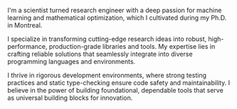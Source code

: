 I'm a scientist turned research engineer with a deep passion for 
machine learning and mathematical optimization, which I cultivated 
during my Ph.D. in Montreal.

I specialize in transforming cutting-edge research ideas into robust,
high-performance, production-grade libraries and tools.
My expertise lies in crafting reliable solutions that seamlessly
integrate into diverse programming languages and environments.

I thrive in rigorous development environments, where strong testing
practices and static type-checking ensure code safety and maintainability.
I believe in the power of building foundational, dependable tools that
serve as universal building blocks for innovation.
